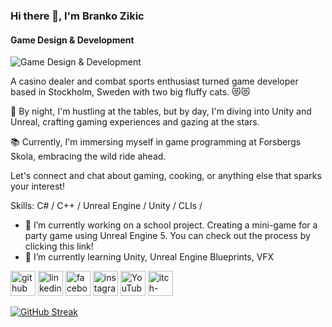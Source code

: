 ### Hi there 👋, I'm Branko Zikic
#### Game Design & Development
![Game Design & Development](https://media.licdn.com/dms/image/D5616AQHmvddjlgBKXg/profile-displaybackgroundimage-shrink_350_1400/0/1700213842710?e=1726099200&v=beta&t=_dBuncDs5kc2rEjR-6Q63i1sqidmCwdmabowjsprx4E)

A casino dealer and combat sports enthusiast turned game developer based in Stockholm, Sweden with two big fluffy cats. 😻😻
 
🌙 By night, I'm hustling at the tables, but by day, I'm diving into Unity and Unreal, crafting gaming experiences and gazing at the stars.

📚 Currently, I'm immersing myself in game programming at Forsbergs Skola, embracing the wild ride ahead. 

Let's connect and chat about gaming, cooking, or anything else that sparks your interest! 

Skills: C# / C++ / Unreal Engine / Unity / CLIs / 

- 🔭 I’m currently working on a school project. Creating a mini-game for a party game using Unreal Engine 5. You can check out the process by clicking this link! 
- 🌱 I’m currently learning Unity, Unreal Engine Blueprints, VFX 


[<img src='https://cdn.simpleicons.org/github/white' alt='github' height='40'>](https://github.com/https://github.com/ItsBranko)  [<img src='https://cdn.simpleicons.org/linkedin/white' alt='linkedin' height='40'>](https://www.linkedin.com/in/https://www.linkedin.com/in/branko-zikic-9992762a0//)  [<img src='https://cdn.simpleicons.org/facebook/white' alt='facebook' height='40'>](https://www.facebook.com/https://www.facebook.com/branko.zikic)  [<img src='https://cdn.simpleicons.org/instagram/white' alt='instagram' height='40'>](https://www.instagram.com/https://www.instagram.com/itsbranko//)  [<img src='https://cdn.simpleicons.org/youtube/white' alt='YouTube' height='40'>](https://www.youtube.com/channel/https://www.youtube.com/@ItsBranko)  [<img src='https://cdn.simpleicons.org/itchdotio/white' alt='itch-dot-io' height='40'>](https://itsbranko.itch.io/)  

[![GitHub Streak](https://streak-stats.demolab.com/?user=itsbranko&theme=tokyonight)](https://git.io/streak-stats)
